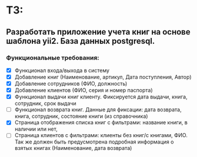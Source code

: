# ТЗ:  

## Разработать приложение учета книг на основе шаблона yii2. База данных postgresql.  

### Функциональные требования:  
- [X] Функционал входа/выхода в систему
- [X] Добавление книг (Наименование, артикул, Дата поступления, Автор)
- [X] Добавление сотрудников (ФИО, должность)
- [X] Добавление клиентов (ФИО, серия и номер паспорта)
- [X] Функционал выдачи книг клиенту. Фиксируется дата выдачи, книга, сотрудник, срок выдачи
- [ ] Функционал возврата книг. Данные для фиксации: дата возврата, книга, сотрудник, состояние книги (из справочника)
- [X] Страница отображения списка книг с фильтрами: название книги, в наличии или нет,
- [ ] Страница клиентов с фильтрами: клиенты без книг/с книгами, ФИО. Так же должен быть предусмотрена подробная информация о взятых книгах (Наименование, дата возврата) 
